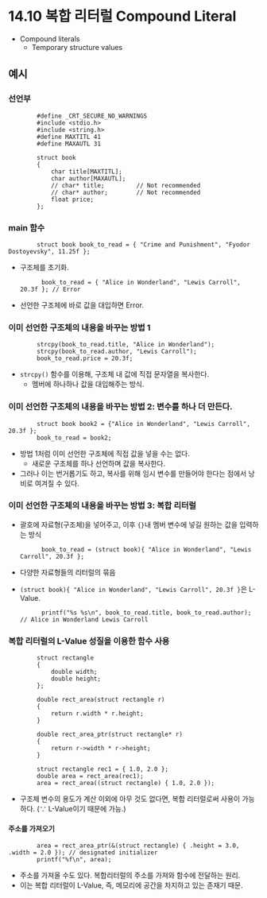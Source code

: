 # 14.10 복합 리터럴 Compound Literal
* Compound literals
    - Temporary structure values
	
## 예시

### 선언부

            #define _CRT_SECURE_NO_WARNINGS
            #include <stdio.h>
            #include <string.h>
            #define MAXTITL 41
            #define MAXAUTL 31

            struct book
            {
                char title[MAXTITL];
                char author[MAXAUTL];
                // char* title;			// Not recommended
                // char* author;		// Not recommended
                float price;
            };

### main 함수

            struct book book_to_read = { "Crime and Punishment", "Fyodor Dostoyevsky", 11.25f };
* 구조체를 초기화.

            book_to_read = { "Alice in Wonderland", "Lewis Carroll", 20.3f }; // Error
* 선언한 구조체에 바로 값을 대입하면 Error.	
    
### 이미 선언한 구조체의 내용을 바꾸는 방법 1
            strcpy(book_to_read.title, "Alice in Wonderland");
            strcpy(book_to_read.author, "Lewis Carroll");
            book_to_read.price = 20.3f;

* `strcpy()` 함수를 이용해, 구조체 내 값에 직접 문자열을 복사한다.
    - 멤버에 하나하나 값을 대입해주는 방식.

### 이미 선언한 구조체의 내용을 바꾸는 방법 2: 변수를 하나 더 만든다.

            struct book book2 = {"Alice in Wonderland", "Lewis Carroll", 20.3f };
	        book_to_read = book2;

* 방법 1처럼 이미 선언한 구조체에 직접 값을 넣을 수는 없다.
    * 새로운 구조체를 하나 선언하며 값을 복사한다.
* 그러나 이는 번거롭기도 하고, 복사를 위해 임시 변수를 만들어야 한다는 점에서 낭비로 여겨질 수 있다.

### 이미 선언한 구조체의 내용을 바꾸는 방법 3: 복합 리터럴
* 괄호에 자료형(구조체)을 넣어주고, 이후 `{}`내 멤버 변수에 넣길 원하는 값을 입력하는 방식

            book_to_read = (struct book){ "Alice in Wonderland", "Lewis Carroll", 20.3f };

* 다양한 자료형들의 리터럴의 묶음
* `(struct book){ "Alice in Wonderland", "Lewis Carroll", 20.3f }`은 L-Value.

	        printf("%s %s\n", book_to_read.title, book_to_read.author); // Alice in Wonderland Lewis Carroll
### 복합 리터럴의 L-Value 성질을 이용한 함수 사용

            struct rectangle
            {
                double width;
                double height;
            };

            double rect_area(struct rectangle r)
            {
                return r.width * r.height;
            }

            double rect_area_ptr(struct rectangle* r)
            {
                return r->width * r->height;
            }

            struct rectangle rec1 = { 1.0, 2.0 };
            double area = rect_area(rec1);
            area = rect_area((struct rectangle) { 1.0, 2.0 });

* 구조체 변수의 용도가 계산 이외에 아무 것도 없다면, 복합 리터럴로써 사용이 가능하다. (∵ L-Value이기 때문에 가능.)

#### 주소를 가져오기

	        area = rect_area_ptr(&(struct rectangle) { .height = 3.0, .width = 2.0 }); // designated initializer
	        printf("%f\n", area);
* 주소를 가져올 수도 있다. 복합리터럴의 주소를 가져와 함수에 전달하는 원리.
* 이는 복합 리터럴이 L-Value, 즉, 메모리에 공간을 차지하고 있는 존재기 때문.
